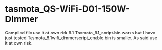 # tasmota_QS-WiFi-D01-150W-Dimmer
Compiled file use it at own risk
8.1
Tasmota_8.1_script.bin works but I have just tested
Tasmota_8.1wifi_dimmerscript_enable.bin is smaller.
As said use it at own risk.
